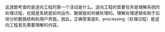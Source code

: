 这道题考查的是逆向工程的第一个活动是什么。逆向工程的首要任务是理解系统的处理过程，也就是系统是如何运作、数据是如何被处理的。理解处理逻辑有助于后续分析数据结构和用户界面。因此，正确答案是B，processing（处理过程）是逆向工程首先需要理解的内容。